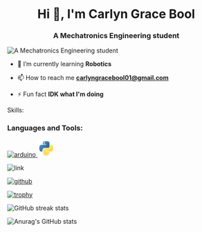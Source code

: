 <h1 align="center">Hi 👋, I'm Carlyn Grace Bool</h1>
<h3 align="center">A Mechatronics Engineering student</h3>

![A Mechatronics Engineering student](https://pbs.twimg.com/profile_banners/1673976382735654915/1706435363/1500x500)

- 🌱 I’m currently learning **Robotics**

- 📫 How to reach me **carlyngracebool01@gmail.com**

- ⚡ Fun fact **IDK what I'm doing**

Skills: <h3 align="left">Languages and Tools:</h3> <p align="left"> <a href="https://www.arduino.cc/" target="_blank" rel="noreferrer"> <img src="https://cdn.worldvectorlogo.com/logos/arduino-1.svg" alt="arduino" width="40" height="40"/> </a> <a href="https://www.python.org" target="_blank" rel="noreferrer"> <img src="https://raw.githubusercontent.com/devicons/devicon/master/icons/python/python-original.svg" alt="python" width="40" height="40"/> </a> </p>

![link](https://media3.giphy.com/media/v1.Y2lkPTc5MGI3NjExamRzYXR3bXJtZG11bTIyNHlzbzBzYmlreTF4NWhkZG1sdXJyNWV5cCZlcD12MV9pbnRlcm5hbF9naWZfYnlfaWQmY3Q9Zw/0lGd2OXXHe4tFhb7Wh/giphy.gif)

[<img src='https://cdn.jsdelivr.net/npm/simple-icons@3.0.1/icons/github.svg' alt='github' height='40'>](https://github.com/carlengsksks)  

[![trophy](https://github-profile-trophy.vercel.app/?username=carlengsksks)](https://github.com/ryo-ma/github-profile-trophy)

![GitHub streak stats](https://streak-stats.demolab.com/?user=carlengsksks)  



![Anurag's GitHub stats](https://github-readme-stats.vercel.app/api?username=carlengsksks&theme=calm_pink&show_icons=true)








